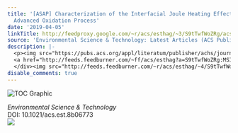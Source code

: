 ```yaml
---
title: '[ASAP] Characterization of the Interfacial Joule Heating Effect in the Electrochemical
  Advanced Oxidation Process'
date: '2019-04-05'
linkTitle: http://feedproxy.google.com/~r/acs/esthag/~3/S9tTwfWoZRg/acs.est.8b06773
source: 'Environmental Science & Technology: Latest Articles (ACS Publications)'
description: |-
  <p><img src="https://pubs.acs.org/appl/literatum/publisher/achs/journals/content/esthag/0/esthag.ahead-of-print/acs.est.8b06773/20190405/images/medium/es-2018-067736_0007.gif" alt="TOC Graphic"/></p><div><cite>Environmental Science & Technology</cite></div><div>DOI: 10.1021/acs.est.8b06773</div><div class="feedflare">
  <a href="http://feeds.feedburner.com/~ff/acs/esthag?a=S9tTwfWoZRg:MSIOZzskphA:yIl2AUoC8zA"><img src="http://feeds.feedburner.com/~ff/acs/esthag?d=yIl2AUoC8zA" border="0"></img></a>
  </div><img src="http://feeds.feedburner.com/~r/acs/esthag/~4/S9tTwfWoZRg" height="1" width="1" ...
disable_comments: true
---
```

<p><img src="https://pubs.acs.org/appl/literatum/publisher/achs/journals/content/esthag/0/esthag.ahead-of-print/acs.est.8b06773/20190405/images/medium/es-2018-067736_0007.gif" alt="TOC Graphic"/></p><div><cite>Environmental Science & Technology</cite></div><div>DOI: 10.1021/acs.est.8b06773</div><div class="feedflare">
<a href="http://feeds.feedburner.com/~ff/acs/esthag?a=S9tTwfWoZRg:MSIOZzskphA:yIl2AUoC8zA"><img src="http://feeds.feedburner.com/~ff/acs/esthag?d=yIl2AUoC8zA" border="0"></img></a>
</div><img src="http://feeds.feedburner.com/~r/acs/esthag/~4/S9tTwfWoZRg" height="1" width="1" ...